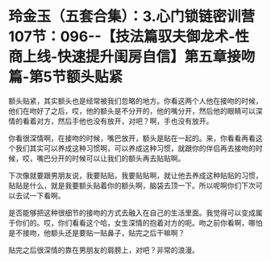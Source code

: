 # 玲金玉（五套合集）：3.心门锁链密训营 107节：096--【技法篇驭夫御龙术-性商上线-快速提升闺房自信】第五章接吻篇-第5节额头贴紧

额头贴紧，其实额头也是经常被我们忽略的地方。你看这两个人他在接吻的时候，他们在吻好了之后，哎，他的额头是不分开的，他的嘴分开，然后他的眼睛可以深情的看着对方，然后手他也没有放开，对吧？啊，手也没有放开。

你看很深情啊，在接吻的时候，嘴巴放开，额头是贴在一起的。来，你看看再看这个我们其实可以养成这种习惯啊，可以养成这种习惯，就跟你的伴侣再去接吻的时候，哎，嘴巴分开的时候可以让我们的额头再去贴贴啊。

下次像就要跟男朋友说，我要贴贴，我要贴贴啊，就让他去养成这种贴贴的习惯，贴贴是什么，就是我要额头贴着你的额头啊，脑袋去顶一下。所以呢啊你们下次可以去试一下看啊。

是否能够把这种很细节的接吻的方式去融入在自己的生活里面。我觉得可以变成属于你们的。哎，你们看看这个哈，女生深情的抱着对方的呃。吻之前你看啊，哪怕是不接吻，他额头还是要贴一贴鼻子，贴完之后干嘛啊？

贴完之后很深情的靠在男朋友的肩膀上，对吧？非常的浪漫。